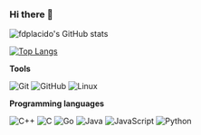 ### Hi there 👋

![fdplacido's GitHub stats](https://github-readme-stats.vercel.app/api?username=fdplacido&show_icons=true)

[![Top Langs](https://github-readme-stats.vercel.app/api/top-langs/?username=fdplacido&layout=compact)](https://github.com/fdplacido/github-readme-stats)

**Tools**

![Git](https://img.shields.io/badge/-Git-grey?style=flat&logo=git&logoColor=F05032)
![GitHub](https://img.shields.io/badge/-GitHub-grey?style=flat&logo=github&logoColor=FFFFFF)
![Linux](https://img.shields.io/badge/-Linux-grey?style=flat&logo=linux&logoColor=FCC624)

**Programming languages**

![C++](https://img.shields.io/badge/-C++-grey?style=flat&logo=C%2B%2B&logoColor=33a2ff)
![C](https://img.shields.io/badge/-C-grey?style=flat&logo=C)
![Go](https://img.shields.io/badge/-Go-grey?style=flat&logo=go)
![Java](https://img.shields.io/badge/-Java-grey?style=flat&logo=Java&logoColor=007396)
![JavaScript](https://img.shields.io/badge/-JavaScript-grey?style=flat&logo=javascript)
![Python](https://img.shields.io/badge/-Python-grey?style=flat&logo=python)

<!--
**fdplacido/fdplacido** is a ✨ _special_ ✨ repository because its `README.md` (this file) appears on your GitHub profile.

Here are some ideas to get you started:

- 🔭 I’m currently working on ...
- 🌱 I’m currently learning ...
- 👯 I’m looking to collaborate on ...
- 🤔 I’m looking for help with ...
- 💬 Ask me about ...
- 📫 How to reach me: ...
- 😄 Pronouns: ...
- ⚡ Fun fact: ...
-->
